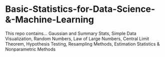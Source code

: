 # Basic-Statistics-for-Data-Science-&-Machine-Learning
This repo contains... Gaussian and Summary Stats, Simple Data Visualization, Random Numbers, Law of Large Numbers, Central Limit Theorem, Hypothesis Testing, Resampling Methods, Estimation Statistics & Nonparametric Methods
